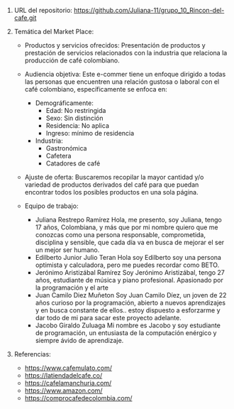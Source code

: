 1. URL del repositorio: https://github.com/Juliana-11/grupo_10_Rincon-del-cafe.git

2. Temática del Market Place:
    - Productos y servicios ofrecidos:
        Presentación de productos y prestación de servicios relacionados con la industria que relaciona la producción de café colombiano. 

    - Audiencia objetiva:
        Este e-commer tiene un enfoque dirigido a todas las personas que encuentren una relación gustosa o laboral con el café colombiano, específicamente se enfoca en:
        + Demográficamente:
            * Edad: No restringida
            * Sexo: Sin distinción
            * Residencia: No aplica
            * Ingreso: mínimo de residencia
        + Industria:
            * Gastronómica
            * Cafetera
            * Catadores de café

    - Ajuste de oferta:
        Buscaremos recopilar la mayor cantidad y/o variedad de productos derivados del café para que puedan encontrar todos los posibles productos en una sola página.

    - Equipo de trabajo:
        + Juliana Restrepo Ramírez
            Hola, me presento, soy Juliana, tengo 17 años, Colombiana, y más que por mi nombre quiero que me conozcas como una persona responsable, comprometida, disciplina y sensible, que cada día va en busca de mejorar el ser un mejor ser humano.
        + Edilberto Junior Julio Teran
            Hola soy Edilberto soy una persona optimista y calculadora, pero me puedes recordar como BETO.
        + Jerónimo Aristizábal Ramírez
            Soy Jerónimo Aristizábal, tengo 27 años, estudiante de música y piano profesional. Apasionado por la programación y el arte
        + Juan Camilo Diez Muñeton 
            Soy Juan Camilo Díez, un joven de 22 años curioso por la programación, abierto a nuevos aprendizajes y  en busca constante de ellos.. estoy dispuesto a esforzarme y dar todo de mi para sacar este proyecto adelante.
        + Jacobo Giraldo Zuluaga
            Mi nombre es Jacobo y soy estudiante de programación, un entusiasta de la computación enérgico y siempre ávido de aprendizaje. 

3. Referencias:
     - https://www.cafemulato.com/
     - https://latiendadelcafe.co/
     - https://cafelamanchuria.com/
     - https://www.amazon.com/
     - https://comprocafedecolombia.com/


    
